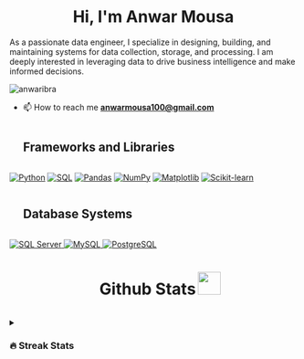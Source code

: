 <h1 align="center">Hi, I'm Anwar Mousa</h1>
<p>
        As a passionate data engineer, I specialize in designing, building, and maintaining systems for data collection, storage, and processing. I am deeply interested in leveraging data to drive business intelligence and make informed decisions.  
<p/>

<p align="left"> <img src="https://komarev.com/ghpvc/?username=anwaribra&label=Profile%20views&color=0e75b6&style=flat" alt="anwaribra" /> </p>

- 📫 How to reach me **anwarmousa100@gmail.com**



<div id="user-content-toc"><ul align="left"><summary><h2 style="display: inline-block"> Frameworks and Libraries</h2></summary></ul></div>
<p>
<a href="https://www.python.org/"><img alt="Python" src="https://img.shields.io/badge/Python-3776AB?logo=python&logoColor=fff&style=flat"></a>
<a href="https://www.sql.org/"><img alt="SQL" src="https://img.shields.io/badge/SQL-27AE60?logo=sql&logoColor=fff&style=flat"></a>
<a href="https://pandas.pydata.org/"><img alt="Pandas" src="https://img.shields.io/badge/Pandas-29ABCA?logo=pandas&logoColor=fff&style=flat"></a>
<a href="https://numpy.org/"><img alt="NumPy" src="https://img.shields.io/badge/NumPy-%230077B5.svg?&logo=numpy&logoColor=white"></a>
<a href="https://matplotlib.org/"><img alt="Matplotlib" src="https://img.shields.io/badge/Matplotlib-%232768A2.svg?&logo=matplotlib&logoColor=white"></a>
<a href="https://scikit-learn.org/stable/"><img alt="Scikit-learn" src="https://img.shields.io/badge/Scikit--learn-%23007ACC.svg?&logo=scikit-learn&logoColor=white"></a>
</p>

<div id="user-content-toc">
    <ul align="left">
        <summary>
            <h2 style="display: inline-block"> Database Systems</h2>
        </summary>
    </ul>
    <p>
        <a href="https://www.microsoft.com/en-us/sql/">
            <img alt="SQL Server" src="https://img.shields.io/badge/SQL%20Server-27AE60?logo=mssql&logoColor=fff&style=flat">
        </a>
        <a href="https://www.mysql.com/">
            <img alt="MySQL" src="https://img.shields.io/badge/MySQL-%2300f?logo=mysql&logoColor=white&style=flat">
        </a>
        <a href="https://www.postgresql.org/">
            <img alt="PostgreSQL" src="https://img.shields.io/badge/PostgreSQL-%233174C0?logo=postgresql&logoColor=fff&style=flat">
        </a>
    </p>
</div>

<!-- Github account stats header-->
<div id="user-content-toc"><ul align="center"><summary><h1 style="display: inline-block">Github Stats</h1><picture> <img src = "https://github.com/7oSkaaa/7oSkaaa/blob/main/Images/Statistics.gif?raw=true" width = 40px>  </picture></summary></ul></div>


<details><summary><h3> 🔥 Streak Stats</h3></summary>
<p align="center"><img src="https://github-readme-streak-stats.herokuapp.com/?user=Anwaribra&theme=tokyonight_duo" alt="i-godz" /></p></details>




